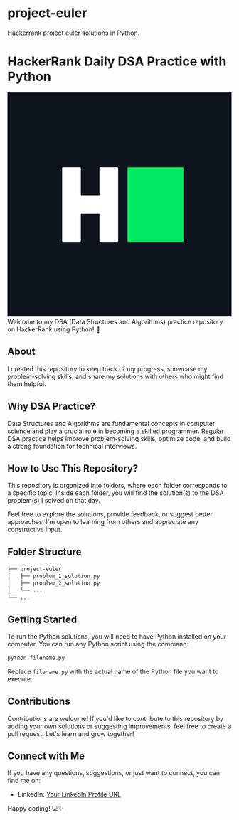 # project-euler
Hackerrank project euler solutions in Python.


# HackerRank Daily DSA Practice with Python

![HackerRank Logo](logo.png) 
Welcome to my DSA (Data Structures and Algorithms) practice repository on HackerRank using Python! 🚀

## About

I created this repository to keep track of my progress, showcase my problem-solving skills, and share my solutions with others who might find them helpful.

## Why DSA Practice?

Data Structures and Algorithms are fundamental concepts in computer science and play a crucial role in becoming a skilled programmer. Regular DSA practice helps improve problem-solving skills, optimize code, and build a strong foundation for technical interviews.

## How to Use This Repository?

This repository is organized into folders, where each folder corresponds to a specific topic. Inside each folder, you will find the solution(s) to the DSA problem(s) I solved on that day.

Feel free to explore the solutions, provide feedback, or suggest better approaches. I'm open to learning from others and appreciate any constructive input.

## Folder Structure

```
├── project-euler
│   ├── problem_1_solution.py
│   ├── problem_2_solution.py
│   └── ...
└── ...
```

## Getting Started

To run the Python solutions, you will need to have Python installed on your computer. You can run any Python script using the command:

```bash
python filename.py
```

Replace `filename.py` with the actual name of the Python file you want to execute.

## Contributions

Contributions are welcome! If you'd like to contribute to this repository by adding your own solutions or suggesting improvements, feel free to create a pull request. Let's learn and grow together!

## Connect with Me

If you have any questions, suggestions, or just want to connect, you can find me on:

- LinkedIn: [Your LinkedIn Profile URL](https://www.linkedin.com/in/shubhaseesh-kumar-91749169/)

Happy coding! 💻✨